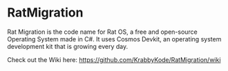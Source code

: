 # RatMigration

Rat Migration is the code name for Rat OS, a free and open-source Operating System made in C#. It uses Cosmos Devkit, an operating system development kit that is growing every day. 

Check out the Wiki here: https://github.com/KrabbyKode/RatMigration/wiki
